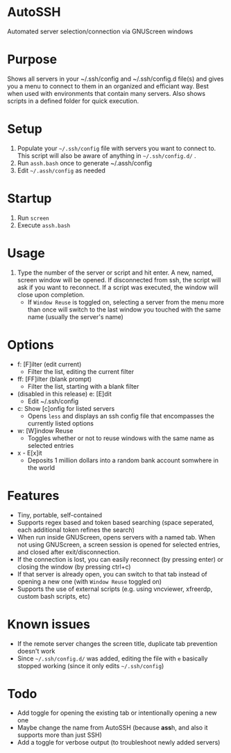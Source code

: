 # AutoSSH
Automated server selection/connection via GNUScreen windows

# Purpose
Shows all servers in your ~/.ssh/config and ~/.ssh/config.d file(s) and gives you a menu to connect to them in an organized and efficiant way. Best when used with environments that contain many servers. Also shows scripts in a defined folder for quick execution.

# Setup

1. Populate your `~/.ssh/config` file with servers you want to connect to. This script will also be aware of anything in `~/.ssh/config.d/` .
1. Run `assh.bash` once to generate ~/.assh/config
1. Edit `~/.assh/config` as needed

# Startup

1. Run `screen`
1. Execute `assh.bash`

# Usage

1. Type the number of the server or script and hit enter. A new, named, screen window will be opened. If disconnected from ssh, the script will ask if you want to reconnect. If a script was executed, the window will close upon completion.
   * If `Window Reuse` is toggled on, selecting a server from the menu more than once will switch to the last window you touched with the same name (usually the server's name)

# Options

* f: [F]ilter (edit current)
  * Filter the list, editing the current filter 
* ff: [FF]ilter (blank prompt)
  * Filter the list, starting with a blank filter
* (disabled in this release) e: [E]dit
  * Edit ~/.ssh/config
* c: Show [c]onfig for listed servers
  * Opens `less` and displays an ssh config file that encompasses the currently listed options
* w: [W]indow Reuse
  * Toggles whether or not to reuse windows with the same name as selected entries
* x - E[x]it
  * Deposits 1 million dollars into a random bank account somwhere in the world


# Features
* Tiny, portable, self-contained
* Supports regex based and token based searching (space seperated, each additional token refines the search)
* When run inside GNUScreen, opens servers with a named tab. When not using GNUScreen, a screen session is opened for selected entries, and closed after exit/disconnection.
* If the connection is lost, you can easily reconnect (by pressing enter) or closing the window (by pressing ctrl+c)
* If that server is already open, you can switch to that tab instead of opening a new one (with `Window Reuse` toggled on)
* Supports the use of external scripts (e.g. using vncviewer, xfreerdp, custom bash scripts, etc)

# Known issues
* If the remote server changes the screen title, duplicate tab prevention doesn't work
* Since `~/.ssh/config.d/` was added, editing the file with `e` basically stopped working (since it only edits `~/.ssh/config`)

# Todo
* Add toggle for opening the existing tab or intentionally opening a new one
* Maybe change the name from AutoSSH (because **ass**h, and also it supports more than just SSH)
* Add a toggle for verbose output (to troubleshoot newly added servers)
